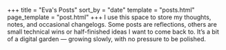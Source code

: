+++
title = "Eva's Posts"
sort_by = "date"
template = "posts.html"
page_template = "post.html"
+++
I use this space to store my thoughts, notes, and occasional changelogs. Some posts are reflections, others are small technical wins or half-finished ideas I want to come back to. It’s a bit of a digital garden — growing slowly, with no pressure to be polished.